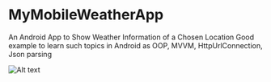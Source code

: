 # MyMobileWeatherApp
An Android App to Show Weather Information of a Chosen Location
Good example to learn such topics in Android as OOP, MVVM, HttpUrlConnection, Json parsing 


![Alt text](..\..\Desktop\sample_image.jpg?raw=true "Screenshot")
